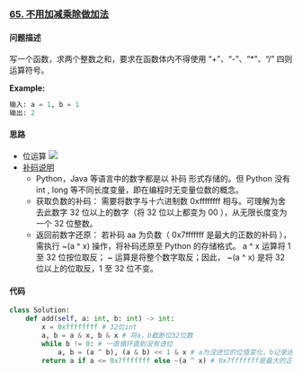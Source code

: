 ### [65. 不用加减乘除做加法](https://leetcode-cn.com/problems/bu-yong-jia-jian-cheng-chu-zuo-jia-fa-lcof/)

#### 问题描述
写一个函数，求两个整数之和，要求在函数体内不得使用 “+”、“-”、“*”、“/” 四则运算符号。

**Example:**
```python
输入: a = 1, b = 1
输出: 2
```

#### 思路
- 位运算
![](http://markdown.diobrando0825.cn/2021-01-05-Screen%20Shot%202021-01-05%20at%2010.51.30%20PM.png)
- [补码说明](https://leetcode-cn.com/problems/bu-yong-jia-jian-cheng-chu-zuo-jia-fa-lcof/solution/mian-shi-ti-65-bu-yong-jia-jian-cheng-chu-zuo-ji-7/)
    - Python，Java 等语言中的数字都是以 补码 形式存储的。但 Python 没有 int , long 等不同长度变量，即在编程时无变量位数的概念。
    - 获取负数的补码： 需要将数字与十六进制数 0xffffffff 相与。可理解为舍去此数字 32 位以上的数字（将 32 位以上都变为 00 ），从无限长度变为一个 32 位整数。
    - 返回前数字还原： 若补码 aa 为负数（ 0x7fffffff 是最大的正数的补码 ），需执行 ~(a ^ x) 操作，将补码还原至 Python 的存储格式。 a ^ x 运算将 1 至 32 位按位取反； ~ 运算是将整个数字取反；因此， ~(a ^ x) 是将 32 位以上的位取反，1 至 32 位不变。

#### 代码

```python
class Solution:
    def add(self, a: int, b: int) -> int:
        x = 0xffffffff # 32位int
        a, b = a & x, b & x # 将a，b截断位32位数
        while b != 0: # 一直循环直到没有进位
            a, b = (a ^ b), (a & b) << 1 & x # a为没进位的位值变化，b记录进位
        return a if a <= 0x7fffffff else ~(a ^ x) # 0x7fffffff是最大的正数，如果为负数，后三十二位不变，前面取反，从而恢复之前的截断
```